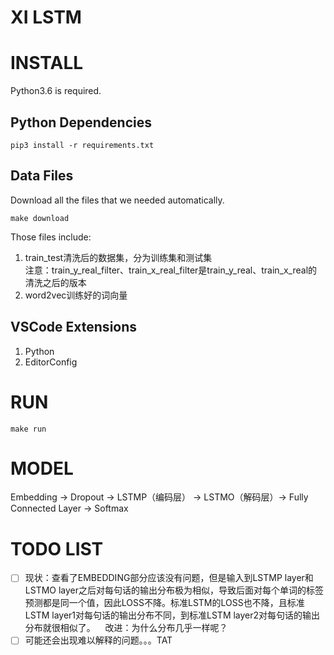 # XI LSTM


# INSTALL

Python3.6 is required.

## Python Dependencies

```shell
pip3 install -r requirements.txt 
```

## Data Files

Download all the files that we needed automatically.

```shell
make download
```

Those files include:
1. train_test清洗后的数据集，分为训练集和测试集  
    注意：train_y_real_filter、train_x_real_filter是train_y_real、train_x_real的清洗之后的版本
1. word2vec训练好的词向量

## VSCode Extensions

1. Python
1. EditorConfig

# RUN

```shell
make run
```

# MODEL

Embedding -> Dropout -> LSTMP（编码层） -> LSTMO（解码层）-> Fully Connected Layer -> Softmax

# TODO LIST

- [ ] 现状：查看了EMBEDDING部分应该没有问题，但是输入到LSTMP layer和LSTMO layer之后对每句话的输出分布极为相似，导致后面对每个单词的标签预测都是同一个值，因此LOSS不降。标准LSTM的LOSS也不降，且标准LSTM layer1对每句话的输出分布不同，到标准LSTM layer2对每句话的输出分布就很相似了。
    改进：为什么分布几乎一样呢？
- [ ] 可能还会出现难以解释的问题。。。TAT
